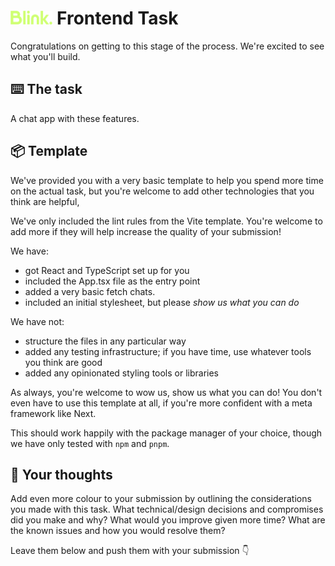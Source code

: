 # <img src="public/Blink-text.svg" alt="Blink logo" height="22"/> Frontend Task

Congratulations on getting to this stage of the process. We're excited to see what you'll build.

## ⌨️ The task

A chat app with these features.

## 📦 Template

We've provided you with a very basic template to help you spend more time on the actual task, but you're welcome to add
other technologies that you think are helpful,

We've only included the lint rules from the Vite template. You're welcome to add more if they will help increase the quality of your submission!


We have:
- got React and TypeScript set up for you
- included the App.tsx file as the entry point
- added a very basic fetch chats.
- included an initial stylesheet, but please _show us what you can do_

We have not:
- structure the files in any particular way
- added any testing infrastructure; if you have time, use whatever tools you think are good
- added any opinionated styling tools or libraries 

As always, you're welcome to wow us, show us what you can do! You don't even have to use this template at all, if you're more confident with a meta framework like Next.

This should work happily with the package manager of your choice, though we have only tested with `npm` and `pnpm`.


## 💭 Your thoughts

Add even more colour to your submission by outlining the considerations you made with this task. What technical/design decisions and compromises did you make and why?
What would you improve given more time? What are the known issues and how you would resolve them?

Leave them below and push them with your submission 👇